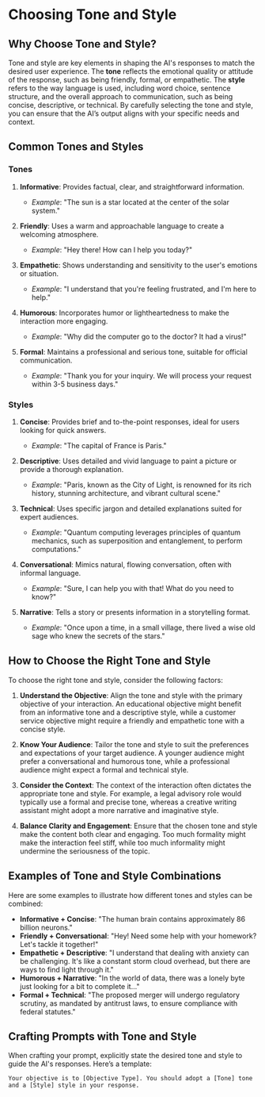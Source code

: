 # Choosing Tone and Style

## Why Choose Tone and Style?

Tone and style are key elements in shaping the AI's responses to match the desired user experience. The **tone** reflects the emotional quality or attitude of the response, such as being friendly, formal, or empathetic. The **style** refers to the way language is used, including word choice, sentence structure, and the overall approach to communication, such as being concise, descriptive, or technical. By carefully selecting the tone and style, you can ensure that the AI’s output aligns with your specific needs and context.

## Common Tones and Styles

### Tones

1. **Informative**: Provides factual, clear, and straightforward information.

    - _Example_: "The sun is a star located at the center of the solar system."

2. **Friendly**: Uses a warm and approachable language to create a welcoming atmosphere.

    - _Example_: "Hey there! How can I help you today?"

3. **Empathetic**: Shows understanding and sensitivity to the user's emotions or situation.

    - _Example_: "I understand that you're feeling frustrated, and I'm here to help."

4. **Humorous**: Incorporates humor or lightheartedness to make the interaction more engaging.

    - _Example_: "Why did the computer go to the doctor? It had a virus!"

5. **Formal**: Maintains a professional and serious tone, suitable for official communication.
    - _Example_: "Thank you for your inquiry. We will process your request within 3-5 business days."

### Styles

1. **Concise**: Provides brief and to-the-point responses, ideal for users looking for quick answers.

    - _Example_: "The capital of France is Paris."

2. **Descriptive**: Uses detailed and vivid language to paint a picture or provide a thorough explanation.

    - _Example_: "Paris, known as the City of Light, is renowned for its rich history, stunning architecture, and vibrant cultural scene."

3. **Technical**: Uses specific jargon and detailed explanations suited for expert audiences.

    - _Example_: "Quantum computing leverages principles of quantum mechanics, such as superposition and entanglement, to perform computations."

4. **Conversational**: Mimics natural, flowing conversation, often with informal language.

    - _Example_: "Sure, I can help you with that! What do you need to know?"

5. **Narrative**: Tells a story or presents information in a storytelling format.
    - _Example_: "Once upon a time, in a small village, there lived a wise old sage who knew the secrets of the stars."

## How to Choose the Right Tone and Style

To choose the right tone and style, consider the following factors:

1. **Understand the Objective**: Align the tone and style with the primary objective of your interaction. An educational objective might benefit from an informative tone and a descriptive style, while a customer service objective might require a friendly and empathetic tone with a concise style.

2. **Know Your Audience**: Tailor the tone and style to suit the preferences and expectations of your target audience. A younger audience might prefer a conversational and humorous tone, while a professional audience might expect a formal and technical style.

3. **Consider the Context**: The context of the interaction often dictates the appropriate tone and style. For example, a legal advisory role would typically use a formal and precise tone, whereas a creative writing assistant might adopt a more narrative and imaginative style.

4. **Balance Clarity and Engagement**: Ensure that the chosen tone and style make the content both clear and engaging. Too much formality might make the interaction feel stiff, while too much informality might undermine the seriousness of the topic.

## Examples of Tone and Style Combinations

Here are some examples to illustrate how different tones and styles can be combined:

-   **Informative + Concise**: "The human brain contains approximately 86 billion neurons."
-   **Friendly + Conversational**: "Hey! Need some help with your homework? Let's tackle it together!"
-   **Empathetic + Descriptive**: "I understand that dealing with anxiety can be challenging. It's like a constant storm cloud overhead, but there are ways to find light through it."
-   **Humorous + Narrative**: "In the world of data, there was a lonely byte just looking for a bit to complete it..."
-   **Formal + Technical**: "The proposed merger will undergo regulatory scrutiny, as mandated by antitrust laws, to ensure compliance with federal statutes."

## Crafting Prompts with Tone and Style

When crafting your prompt, explicitly state the desired tone and style to guide the AI's responses. Here’s a template:

```plaintext
Your objective is to [Objective Type]. You should adopt a [Tone] tone and a [Style] style in your response.
```
